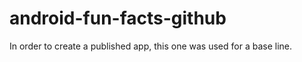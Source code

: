 # android-fun-facts-github

In order to create a published app, this one was used for a base line.  
